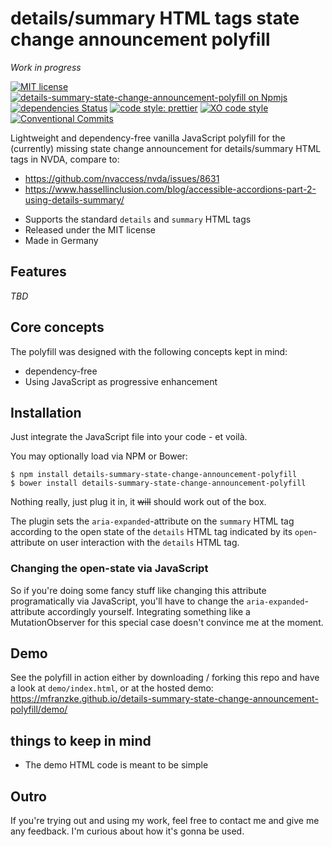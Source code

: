 # details/summary HTML tags state change announcement polyfill

_Work in progress_

[![MIT license](https://img.shields.io/npm/l/details-summary-state-change-announcement-polyfill.svg "license badge")](https://opensource.org/licenses/mit-license.php)
[![details-summary-state-change-announcement-polyfill on Npmjs](https://img.shields.io/npm/v/details-summary-state-change-announcement-polyfill.svg "npm version")][npm]
[![dependencies Status](https://david-dm.org/mfranzke/details-summary-state-change-announcement-polyfill/status.svg 'Count of dependencies')](https://david-dm.org/mfranzke/details-summary-state-change-announcement-polyfill 'details summary state change announcement polyfill – on david-dm')
[![code style: prettier](https://img.shields.io/badge/code_style-prettier-ff69b4.svg?style=flat-square)](https://github.com/prettier/prettier)
[![XO code style](https://img.shields.io/badge/code_style-XO-5ed9c7.svg)](https://github.com/xojs/xo)
[![Conventional Commits](https://img.shields.io/badge/Conventional%20Commits-1.0.0-yellow.svg)](https://conventionalcommits.org)

Lightweight and dependency-free vanilla JavaScript polyfill for the (currently) missing state change announcement for details/summary HTML tags in NVDA, compare to:
* https://github.com/nvaccess/nvda/issues/8631
* https://www.hassellinclusion.com/blog/accessible-accordions-part-2-using-details-summary/

- Supports the standard `details` and `summary` HTML tags
- Released under the MIT license
- Made in Germany

## Features

_TBD_

## Core concepts

The polyfill was designed with the following concepts kept in mind:

- dependency-free
- Using JavaScript as progressive enhancement

## Installation

Just integrate the JavaScript file into your code - et voilà.

You may optionally load via NPM or Bower:

    $ npm install details-summary-state-change-announcement-polyfill
    $ bower install details-summary-state-change-announcement-polyfill

[//]: # (You could even load the polyfill asynchronously: <https://jsbin.com/yitarajawe/edit?html,css>)

Nothing really, just plug it in, it ~~will~~ should work out of the box.

The plugin sets the `aria-expanded`-attribute on the `summary` HTML tag according to the open state of the `details` HTML tag indicated by its `open`-attribute on user interaction with the `details` HTML tag.

### Changing the open-state via JavaScript

So if you're doing some fancy stuff like changing this attribute programatically via JavaScript, you'll have to change the `aria-expanded`-attribute accordingly yourself. Integrating something like a MutationObserver for this special case doesn't convince me at the moment.

## Demo

See the polyfill in action either by downloading / forking this repo and have a look at `demo/index.html`, or at the hosted demo: <https://mfranzke.github.io/details-summary-state-change-announcement-polyfill/demo/>

## things to keep in mind

- The demo HTML code is meant to be simple

## Outro

If you're trying out and using my work, feel free to contact me and give me any feedback. I'm curious about how it's gonna be used.

[npm]: https://npmjs.com/package/details-summary-state-change-announcement-polyfill 'details/summary state change announcement polyfill – on NPM'